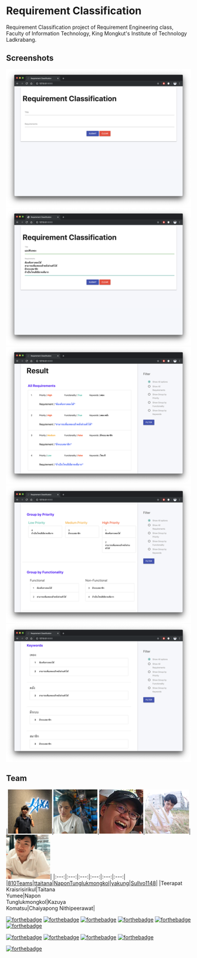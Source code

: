 # Requirement Classification
Requirement Classification project of Requirement Engineering class, Faculty of Information Technology, King Mongkut's Institute of Technology Ladkrabang.

## Screenshots
![](readme/img/screenshot/screenshot-01.png)
![](readme/img/screenshot/screenshot-02.png)
![](readme/img/screenshot/screenshot-03.png)
![](readme/img/screenshot/screenshot-04.png)
![](readme/img/screenshot/screenshot-05.png)

## Team

|<img src="readme/img/team/00.jpg" width="120px" height="120px">|<img src="readme/img/team/01.jpg" width="120px" height="120px">|<img src="readme/img/team/02.jpg" width="120px" height="120px">|<img src="readme/img/team/03.jpg" width="120px" height="120px">|<img src="readme/img/team/04.jpg" width="120px" height="120px">|
|:---:|:---:|:---:|:---:|:---:|:---:|
|[810Teams](https://github.com/810Teams)|[ttaitana](https://github.com/ttaitana)|[NaponTunglukmongkol](https://github.com/NaponTunglukmongkol)|[yakung](https://github.com/yakung)|[Sullvo1148](https://github.com/Sullvo1148)|
|Teerapat<br>Kraisrisirikul|Taitana<br>Yumee|Napon<br>Tunglukmongkol|Kazuya<br>Komatsu|Chaiyapong Nithipeerawat|


[![forthebadge](https://forthebadge.com/images/badges/60-percent-of-the-time-works-every-time.svg)](https://forthebadge.com)
[![forthebadge](https://forthebadge.com/images/badges/built-by-developers.svg)](https://forthebadge.com)
[![forthebadge](https://forthebadge.com/images/badges/built-with-love.svg)](https://forthebadge.com)
[![forthebadge](https://forthebadge.com/images/badges/compatibility-pc-load-letter.svg)](https://forthebadge.com)
[![forthebadge](https://forthebadge.com/images/badges/made-with-python.svg)](https://forthebadge.com)
[![forthebadge](https://forthebadge.com/images/badges/powered-by-responsibility.svg)](https://forthebadge.com)

[![forthebadge](https://forthebadge.com/images/badges/uses-css.svg)](https://forthebadge.com)
[![forthebadge](https://forthebadge.com/images/badges/uses-git.svg)](https://forthebadge.com)
[![forthebadge](https://forthebadge.com/images/badges/uses-html.svg)](https://forthebadge.com)
[![forthebadge](https://forthebadge.com/images/badges/uses-js.svg)](https://forthebadge.com)

[![forthebadge](https://forthebadge.com/images/badges/you-didnt-ask-for-this.svg)](https://forthebadge.com)
